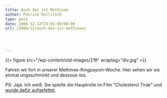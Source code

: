 ```yaml
---
title: Auch das ist Methinee
author: Patrick Kollitsch
type: post
date: 2006-12-12T23:01:00+00:00
url: /2006/12/auch-das-ist-methinee/




---
```

{{< figure src="/wp-content/old-images/219" wraptag="div.jpg" >}}

Fahren wir fort in unserer Methinee-Kingpayom-Woche. Hier sehen wir sie einmal ungeschminkt und dessous-los.

PS: Jaja. Ich wei&szlig;. Sie spielte die Hauptrolle im Film "Cholesterol Tirak" und [wurde daf&uuml;r aufgefettet][1].

 [1]: http://www.themakeupgallery.info/character/fat/cintathai.htm